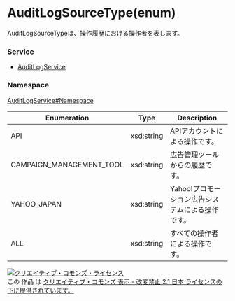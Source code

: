 # AuditLogSourceType(enum)
AuditLogSourceTypeは、操作履歴における操作者を表します。<br>

### Service
+ [AuditLogService](../../services/AuditLogService.md)

### Namespace
[AuditLogService#Namespace](../../services/AuditLogService.md#namespace)

| Enumeration | Type | Description |
|---|---|---|
| API | xsd:string | APIアカウントによる操作です。 |
| CAMPAIGN_MANAGEMENT_TOOL | xsd:string | 広告管理ツールからの履歴です。 |
| YAHOO_JAPAN | xsd:string | Yahoo!プロモーション広告システムによる操作です。 |
| ALL | xsd:string | すべての操作者による操作です。 |

<a rel="license" href="http://creativecommons.org/licenses/by-nd/2.1/jp/"><img alt="クリエイティブ・コモンズ・ライセンス" style="border-width:0" src="https://i.creativecommons.org/l/by-nd/2.1/jp/88x31.png" /></a><br />この 作品 は <a rel="license" href="http://creativecommons.org/licenses/by-nd/2.1/jp/">クリエイティブ・コモンズ 表示 - 改変禁止 2.1 日本 ライセンスの下に提供されています。</a>
